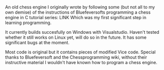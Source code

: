 An old chess engine I originally wrote by following some (but not all to my own demise) of the instructions of Bluefeversofts programming a chess engine in C tutorial series: LINK 
Which was my first significant step in learning programming.

It currently builds succesfully on Windows with Visualstudio. Haven't tested whether it still works on Linux yet, will do so in the future. 
It has some significant bugs at the moment.

Most code is original but it contains pieces of modified Vice code.
Special thanks to Bluefeversoft and the Chessprogramming wiki, without their instructive material I wouldn't have known how to program a chess engine.